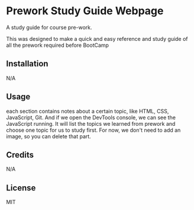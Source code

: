  # Prework Study Guide Webpage
A study guide for course pre-work.

This was designed to make a quick and easy reference and study guide of all the prework required before BootCamp


## Installation

N/A

## Usage

each section contains notes about a certain topic, like HTML, CSS, JavaScript, Git. And if we open the DevTools console, we can see the JavaScript running. It will list the topics we learned from prework and choose one topic for us to study first. For now, we don't need to add an image, so you can delete that part.

## Credits

N/A

## License

MIT

